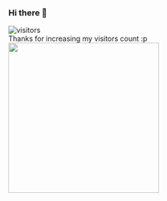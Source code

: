 ### Hi there 👋

![visitors](https://visitor-badge.glitch.me/badge?page_id=alexeiidonestkiy.alexeiidonetskiy)
<br>
Thanks for increasing my visitors count :p
<br>
<img src="https://media.giphy.com/media/xT9IgG50Fb7Mi0prBC/giphy.gif" width="300">
<!--
**alexeiidonetskiy/alexeiidonetskiy** is a ✨ _special_ ✨ repository because its `README.md` (this file) appears on your GitHub profile.

Here are some ideas to get you started:

- 🔭 I’m currently working on ...
- 🌱 I’m currently learning ...
- 👯 I’m looking to collaborate on ...
- 🤔 I’m looking for help with ...
- 💬 Ask me about ...
- 📫 How to reach me: ...
- 😄 Pronouns: ...
- ⚡ Fun fact: ...
-->
